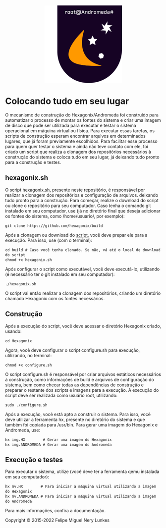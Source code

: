 <!-- Vamos adicionar o logotipo do sistema -->

<p align="center">
<img src="https://github.com/hexagonix/Doc/blob/main/Img/Hexagonix.png" width="250" height="250">
</p>

# Colocando tudo em seu lugar

O mecanismo de construção do Hexagonix/Andromeda foi construído para automatizar o processo de montar os fontes do sistema e criar uma imagem de disco que pode ser utilizada para executar e testar o sistema operacional em máquina virtual ou física. Para executar essas tarefas, os scripts de construção esperam encontrar arquivos em determinados lugares, que já foram previamente escolhidos. Para facilitar esse processo para quem quer testar o sistema e ainda não teve contato com ele, foi criado um script que realiza a clonagem dos repositórios necessários à construção do sistema e coloca tudo em seu lugar, já deixando tudo pronto para a construção e testes.

## hexagonix.sh

O script [hexagonix.sh](hexagonix.sh), presente neste repositório, é responsável por realizar a clonagem dos repositórios e configuração de arquivos. deixando tudo pronto para a construção. Para começar, realize o download do script ou clone o repositório para seu computador. Caso tenha o comando git instalado em seu computador, use (já no diretório final que deseja adicionar os fontes do sistema, como /home/usuario/, por exemplo):

```
git clone https://github.com/hexagonix/build
```

Após a clonagem ou download do [script](hexagonix.sh), você deve prepar ele para a execução. Para isso, use (com o terminal):

```
cd build # Caso você tenha clonado. Se não, vá até o local de download do script
chmod +x hexagonix.sh
```

Após configurar o script como executável, você deve executá-lo, utilizando (é necessário ter o git instalado em seu computador):

```
./hexagonix.sh
```

O script vai então realizar a clonagem dos repositórios, criando um diretório chamado Hexagonix com os fontes necessários.

## Construção

Após a execução do script, você deve acessar o diretório Hexagonix criado, usando:

```
cd Hexagonix
```

Agora, você deve configurar o script configure.sh para execução, utilizando, no terminal:

```
chmod +x configure.sh
```

O script configure.sh é responsável por criar arquivos estáticos necessários à construção, como informações de build e arquivos de configuração do sistema, bem como checar todas as dependências de construção e preparar o restante dos scripts e imagens para a execução. A execução do script deve ser realizada como usuário root, utilizando:

```
sudo ./configure.sh
```

Após a execução, você está apto a construir o sistema. Para isso, você deve utilizar a ferramenta hx, presente no diretório do sistema e que também foi copiada para /usr/bin. Para gerar uma imagem do Hexagonix e Andromeda, use:

```
hx img.HX        # Gerar uma imagem do Hexagonix
hx img.ANDROMEDA # Gerar uma imagem do Andromeda
```

## Execução e testes

Para executar o sistema, utilize (você deve ter a ferramenta qemu instalada em seu computador):

```
hx mv.HX        # Para iniciar a máquina virtual utilizando a imagem do Hexagonix
hx mv.ANDROMEDA # Para iniciar a máquina virtual utilizando a imagem do Andromeda
```

Para mais informações, confira a documentação.

<!-- Versão do arquivo: 1.0 -->

Copyright © 2015-2022 Felipe Miguel Nery Lunkes

